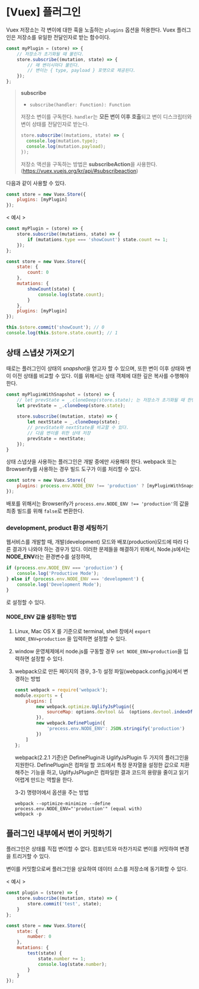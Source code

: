 # [Vuex] 플러그인

Vuex 저장소는 각 변이에 대한 훅을 노출하는 `plugins` 옵션을 허용한다.
Vuex 플러그인은 저장소를 유일한 전달인자로 받는 함수이다.

```js
const myPlugin = (store) => {
	// 저장소가 초기화될 때 불린다.
	store.subscribe((mutation, state) => {
		// 매 변이시마다 불린다.
		// 변이는 { type, payload } 포맷으로 제공된다.
	});
};
```
> **subscribe**
> - `subscribe(handler: Function): Function`
> 
> 저장소 변이를 구독한다. `handler`는 **모든 변이 이후 호출**되고 변이 디스크립터와 변이 상태를 전달인자로 받는다.
> ```js
> store.subscribe((mutations, state) => {
>	console.log(mutation.type);
>	console.log(mutation.payload);
> });
> ```
> 저장소 액션을 구독하는 방법은 **subscribeAction**을 사용한다. (https://vuex.vuejs.org/kr/api/#subscribeaction)

다음과 같이 사용할 수 있다.
```js
const store = new Vuex.Store({
	plugins: [myPlugin]
});
```

< 예시 >
```js
const myPlugin = (store) => {
	store.subscribe((mutations, state) => {
		if (mutations.type === 'showCount') state.count += 1;
	});
};

const store = new Vuex.Store({
	state: {
		count: 0
	},
	mutations: {
		showCount(state) {
			console.log(state.count);
		}
	},
	plugins: [myPlugin]
});
```
```js
this.$store.commit('showCount'); // 0
console.log(this.$store.state.count); // 1
```

## 상태 스냅샷 가져오기

때로는 플러그인이 상태의 *snapshot*을 얻고자 할 수 있으며, 또한 변이 이후 상태와 변이 이전 상태를 비교할 수 있다.
이를 위해서는 상태 객체에 대한 깊은 복사를 수행해야 한다.
```js
const myPluginWithSnapshot = (store) => {
	// let prevState = _.cloneDeep(store.state); 는 저장소가 초기화될 때 한번만 불린다.
	let prevState = _.cloneDeep(store.state);
	
	store.subscribe((mutation, state) => {
		let nextState = _.cloneDeep(state);
		// prevState와 nextState를 비교할 수 있다.
		// 다음 변이를 위한 상태 저장
		prevState = nextState;
	});
}
```

상태 스냅샷을 사용하는 플러그인은 개발 중에만 사용해야 한다.
webpack 또는 Browserify를 사용하는 경우 빌드 도구가 이를 처리할 수 있다.
```js
const sotre = new Vuex.Store({
	plugins: process.env.NODE_ENV !== 'production' ? [myPluginWithSnapshot] : [myPlugin]
});
```
배포를 위해서는 Browserify가 `process.env.NODE_ENV !== 'production'`의 값을 최종 빌드를 위해 `false`로 변환한다.

### development, product 환경 세팅하기

웹서비스를 개발할 때, 개발(development) 모드와 배포(production)모드에 따라 다른 결과가 나와야 하는 경우가 있다.
이러한 문제들을 해결하기 위해서, Node.js에서는 **NODE_ENV**라는 환경변수를 설정하여,
```js
if (process.env.NODE_ENV === 'production') {
	console.log('Productive Mode');
} else if (process.env.NODE_ENV === 'development') {
	console.log('Development Mode');
}
```
로 설정할 수 있다.

#### NODE_ENV 값을 설정하는 방법
1. Linux, Mac OS X 를 기준으로 terminal, shell 창에서
	`export NODE_ENV=production` 을 입력하면 설정할 수 있다.
	
2. window 운영체제에서 node.js를 구동할 경우
	`set NODE_ENV=production`을 입력하면 설정할 수 있다.
	
3. webpack으로 만든 페이지의 경우,
	3-1) 설정 파일(webpack.config.js)에서 변경하는 방법
	```js
	const webpack = require('webpack');
	module.exports = {
		plugins: [
			new webpack.optimize.UglifyJsPlugin({
				sourceMap: options.devtool &&  (options.devtool.indexOf("sourcemap")  >=  0  || options.devtool.indexOf("source-map")  >=  0)
			}),
			new webpack.DefinePlugin({
				'precess.env.NODE_ENV': JSON.stringify('production')
			})
		]
	};
	```
	webpack(2.2.1 기준)은 DefinePlugin과 UglifyJsPlugin 두 가지의 플러그인을 지원한다.
	DefinePlugin은 컴파일 할 코드에서 특정 문자열을 설정한 값으로 치환해주는 기능을 하고,
	UglifyJsPlugin은 컴파일한 결과 코드의 용량을 줄이고 읽기 어렵게 만드는 역할을 한다.
	
	3-2)  명령어에서 옵션을 주는 방법
	```
	webpack --optimize-minimize --define process.env.NODE_ENV="'production'" (equal with)
	webpack -p
	```

## 플러그인 내부에서 변이 커밋하기

플러그인은 상태를 직접 변이할 수 없다.
컴포넌트와 마찬가지로 변이를 커밋하여 변경을 트리거할 수 있다.

변이를 커밋함으로써 플러그인을 상요하여 데이터 소스를 저장소에 동기화할 수 있다.

< 예시 >
```js
const plugin = (store) => {
	store.subscribe((mutation, state) => {
		store.commit('test', state);
	}
};

const store = new Vuex.Store({
	state: {
		number: 0
	},
	mutations: {
		test(state) {
			state.number += 1;
			console.log(state.number);
		}
	}
});
```